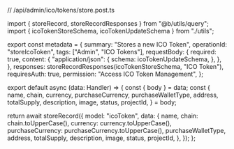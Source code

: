 // /api/admin/ico/tokens/store.post.ts

import { storeRecord, storeRecordResponses } from "@b/utils/query";
import { icoTokenStoreSchema, icoTokenUpdateSchema } from "./utils";

export const metadata = {
  summary: "Stores a new ICO Token",
  operationId: "storeIcoToken",
  tags: ["Admin", "ICO Tokens"],
  requestBody: {
    required: true,
    content: {
      "application/json": {
        schema: icoTokenUpdateSchema,
      },
    },
  },
  responses: storeRecordResponses(icoTokenStoreSchema, "ICO Token"),
  requiresAuth: true,
  permission: "Access ICO Token Management",
};

export default async (data: Handler) => {
  const { body } = data;
  const {
    name,
    chain,
    currency,
    purchaseCurrency,
    purchaseWalletType,
    address,
    totalSupply,
    description,
    image,
    status,
    projectId,
  } = body;

  return await storeRecord({
    model: "icoToken",
    data: {
      name,
      chain: chain.toUpperCase(),
      currency: currency.toUpperCase(),
      purchaseCurrency: purchaseCurrency.toUpperCase(),
      purchaseWalletType,
      address,
      totalSupply,
      description,
      image,
      status,
      projectId,
    },
  });
};
